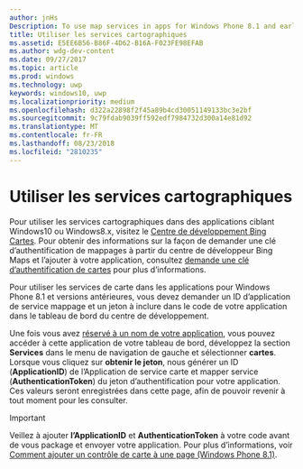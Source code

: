 ```yaml
---
author: jnHs
Description: To use map services in apps for Windows Phone 8.1 and earlier, you need a map service application ID and a token to include in your app's code. You can get this token in the Dev Center dashboard.
title: Utiliser les services cartographiques
ms.assetid: E5EE6B56-B86F-4D62-B16A-F023FE98EFAB
ms.author: wdg-dev-content
ms.date: 09/27/2017
ms.topic: article
ms.prod: windows
ms.technology: uwp
keywords: windows10, uwp
ms.localizationpriority: medium
ms.openlocfilehash: d322a22898f2f45a89b4cd30051149133bc3e2bf
ms.sourcegitcommit: 9c79fdab9039ff592edf7984732d300a14e81d92
ms.translationtype: MT
ms.contentlocale: fr-FR
ms.lasthandoff: 08/23/2018
ms.locfileid: "2810235"
---
```

# <a name="use-map-services"></a>Utiliser les services cartographiques

Pour utiliser les services cartographiques dans des applications ciblant Windows10 ou Windows8.x, visitez le [Centre de développement Bing Cartes](http://go.microsoft.com/fwlink/p/?LinkId=614880). Pour obtenir des informations sur la façon de demander une clé d’authentification de mappages à partir du centre de développeur Bing Maps et l’ajouter à votre application, consultez [demande une clé d’authentification de cartes](../maps-and-location/authentication-key.md) pour plus d’informations. 

Pour utiliser les services de carte dans les applications pour Windows Phone 8.1 et versions antérieures, vous devez demander un ID d’application de service mappage et un jeton à inclure dans le code de votre application dans le tableau de bord du centre de développement.

Une fois vous avez [réservé à un nom de votre application](create-your-app-by-reserving-a-name.md), vous pouvez accéder à cette application de votre tableau de bord, développez la section **Services** dans le menu de navigation de gauche et sélectionner **cartes**. Lorsque vous cliquez sur **obtenir le jeton**, nous générer un ID (**ApplicationID**) de l’Application de service carte et mapper service (**AuthenticationToken**) du jeton d’authentification pour votre application. Ces valeurs seront enregistrées dans cette page, afin de pouvoir revenir à tout moment pour les consulter.

> [!IMPORTANT]
> Veillez à ajouter **l’ApplicationID** et **AuthenticationToken** à votre code avant de vous package et envoyer votre application. Pour plus d’informations, voir [Comment ajouter un contrôle de carte à une page (Windows Phone 8.1)](http://go.microsoft.com/fwlink/p/?LinkId=614882).

 

 




